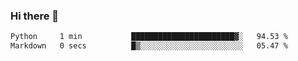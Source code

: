 ### Hi there 👋

<!--START_SECTION:waka-->

```txt
Python     1 min           ███████████████████████▓░   94.53 %
Markdown   0 secs          █▒░░░░░░░░░░░░░░░░░░░░░░░   05.47 %
```

<!--END_SECTION:waka-->
